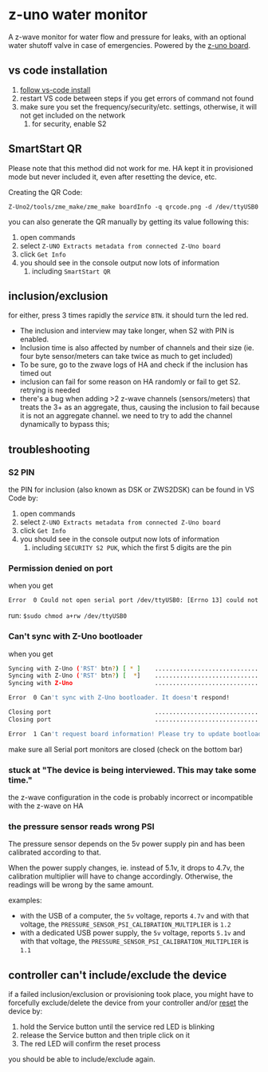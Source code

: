 # z-uno water monitor

A z-wave monitor for water flow and pressure for leaks, with an optional water shutoff valve in case of emergencies. Powered by the [z-uno board](https://z-uno.z-wave.me/).

## vs code installation

1. [follow vs-code install](https://z-uno.z-wave.me/vs-code-install/)
1. restart VS code between steps if you get errors of command not found
1. make sure you set the frequency/security/etc. settings, otherwise, it will not get included on the network
    1. for security, enable S2

## SmartStart QR

Please note that this method did not work for me. HA kept it in provisioned mode but never included it, even after resetting the device, etc.

Creating the QR Code:

`Z-Uno2/tools/zme_make/zme_make boardInfo -q qrcode.png -d /dev/ttyUSB0`

you can also generate the QR manually by getting its value following this:

1. open commands
1. select `Z-UNO Extracts metadata from connected Z-Uno board`
1. click `Get Info`
1. you should see in the console output now lots of information
    1. including `SmartStart QR`

## inclusion/exclusion

for either, press 3 times rapidly the _service_ `BTN`.
it should turn the led red.

* The inclusion and interview may take longer, when S2 with PIN is enabled.
* Inclusion time is also affected by number of channels and their size (ie. four byte sensor/meters can take twice as much to get included)
* To be sure, go to the zwave logs of HA and check if the inclusion has timed out
* inclusion can fail for some reason on HA randomly or fail to get S2. retrying is needed
* there's a bug when adding >2 z-wave channels (sensors/meters) that treats the 3+ as an aggregate, thus, causing the inclusion to fail because  it is not an aggregate channel. we need to try to add the channel dynamically to bypass this;

## troubleshooting

### S2 PIN

the PIN for inclusion (also known as DSK or ZWS2DSK) can be found in VS Code by:

1. open commands
1. select `Z-UNO Extracts metadata from connected Z-Uno board`
1. click `Get Info`
1. you should see in the console output now lots of information
    1. including `SECURITY S2 PUK`, which the first 5 digits are the pin

### Permission denied on port

when you get

```bash
Error  0 Could not open serial port /dev/ttyUSB0: [Errno 13] could not open port /dev/ttyUSB0: [Errno 13] Permission denied: '/dev/ttyUSB0'
```

run: `$sudo chmod a+rw /dev/ttyUSB0`

### Can't sync with Z-Uno bootloader

when you get

```bash
Syncing with Z-Uno ('RST' btn?) [ * ]    ..............................
Syncing with Z-Uno ('RST' btn?) [  *]    ..............................
Syncing with Z-Uno                       ..............................                        FAILED

Error  0 Can't sync with Z-Uno bootloader. It doesn't respond!

Closing port                             ..............................
Closing port                             ..............................                            OK

Error  1 Can't request board information! Please try to update bootloader first.
```

make sure all Serial port monitors are closed (check on the bottom bar)

### stuck at "The device is being interviewed. This may take some time."

the z-wave configuration in the code is probably incorrect or incompatible with the z-wave on HA

### the pressure sensor reads wrong PSI

The pressure sensor depends on the 5v power supply pin and has been calibrated according to that.

When the power supply changes, ie. instead of 5.1v, it drops to 4.7v, the calibration multiplier
will have to change accordingly. Otherwise, the readings will be wrong by the same amount.

examples:

* with the USB of a computer, the `5v` voltage, reports `4.7v` and with that voltage, the `PRESSURE_SENSOR_PSI_CALIBRATION_MULTIPLIER` is `1.2`
* with a dedicated USB power supply, the `5v` voltage, reports `5.1v` and with that voltage, the `PRESSURE_SENSOR_PSI_CALIBRATION_MULTIPLIER` is `1.1`

## controller can't include/exclude the device

if a failed inclusion/exclusion or provisioning took place, you might have to forcefully
exclude/delete the device from your controller and/or [reset](https://z-uno.z-wave.me/Reference/Z-Wave/#Device%20reset) the device by:

1. hold the Service button until the service red LED is blinking
1. release the Service button and then triple click on it
1. The red LED will confirm the reset process

you should be able to include/exclude again.
